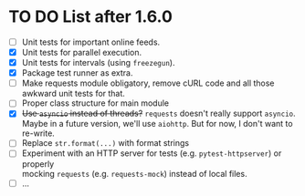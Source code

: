 # TO DO List after 1.6.0

- [ ] Unit tests for important online feeds.
- [X] Unit tests for parallel execution.
- [X] Unit tests for intervals (using `freezegun`).
- [X] Package test runner as extra.
- [ ] Make requests module obligatory, remove cURL code and all those awkward unit tests for that.
- [ ] Proper class structure for main module
- [x] ~~Use `asyncio` instead of threads?~~ `requests` doesn't really support `asyncio`. 
      Maybe in a future version, we'll use `aiohttp`. But for now, I don't want to re-write.
- [ ] Replace `str.format(...)` with format strings
- [ ] Experiment with an HTTP server for tests (e.g. `pytest-httpserver`) or properly  
      mocking `requests` (e.g. `requests-mock`) instead of local files.
- [ ] ...
